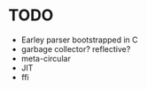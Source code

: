 TODO
====

* Earley parser bootstrapped in C
* garbage collector? reflective?
* meta-circular
* JIT
* ffi
